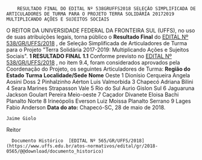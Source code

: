         RESULTADO FINAL DO EDITAL Nº 538GRUFFS2018 SELEÇÃO SIMPLIFICADA DE ARTICULADORES DE TURMA PARA O PROJETO TERRA SOLIDÁRIA 20172019 MULTIPLICANDO AÇÕES E SUJEITOS SOCIAIS  

 O REITOR DA UNIVERSIDADE FEDERAL DA FRONTEIRA SUL (UFFS), no uso de suas atribuições legais, torna público o **Resultado Final** do [EDITAL Nº 538/GR/UFFS/2018](https://www.uffs.edu.br/atos-normativos/edital/gr/2018-0538)  , de Seleção Simplificada de Articuladores de Turma para o Projeto "Terra Solidária 2017-2019: Multiplicando Ações e Sujeitos Sociais".  **1 RESULTADO FINAL**  **1.1** Conforme previsto no [EDITAL Nº 538/GR/UFFS/2018](https://www.uffs.edu.br/atos-normativos/edital/gr/2018-0538)  , no item 9.4, foram considerados aprovados pela Coordenação do Projeto, os seguintes Articuladores de Turma:     **Região do Estado**    **Turma**    **Localidade/Sede**    **Nome**      Oeste   1   Dionísio Cerqueira   Angela Aosini Doss     2   Pinhalzinho   Aérton Luis Valmorbida     3   Chapecó   Adriana Bilini     4   Seara   Marines Strapasson     Vale   5   Rio do Sul   Aurio Gislon     Sul   6   Jaguaruna   Jackson Goulart Pereira     Meio-oeste   7   Caçador   Divanete Eloisa Bachi     Planalto Norte   8   Irineópolis   Everson Luiz Moissa     Planalto Serrano   9   Lages   Fabio Anderson          **Data do ato:** Chapecó-SC, 28 de maio de 2018.   
 

    Jaime Giolo   
 Reitor 

      Documento Histórico  [EDITAL Nº 565/GR/UFFS/2018](https://www.uffs.edu.br/atos-normativos/edital/gr/2018-0565/@@download/documento_historico)     
      